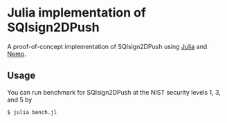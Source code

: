 # Julia implementation of SQIsign2DPush

A proof-of-concept implementation of
SQIsign2DPush
using [Julia](https://julialang.org)
and [Nemo](https://www.nemocas.org).

## Usage

You can run benchmark for SQIsign2DPush at the NIST security levels 1, 3, and 5 by
```
$ julia bench.jl
```

